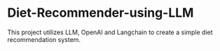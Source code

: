 # Diet-Recommender-using-LLM
This project utilizes LLM, OpenAI and Langchain to create a simple diet recommendation system.
